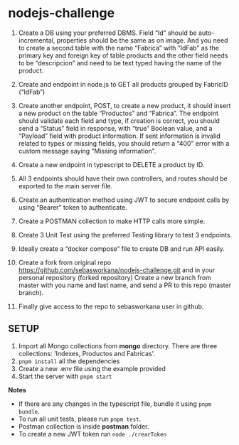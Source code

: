 # nodejs-challenge


1. Create a DB using your preferred DBMS. Field “Id” should be auto-incremental, properties should be the same as on image. And you need to create a second table with the name “Fabrica” with “IdFab” as the primary key and foreign key of table products and the other field needs to be “descripcion” and need to be text typed having the name of the product.
2. Create and endpoint in node.js to GET all products grouped by FabricID (“IdFab”)
3. Create another endpoint, POST, to create a new product, it should insert a new
product on the table “Productos” and “Fabrica”. The endpoint should validate each field and type, if creation is correct, you should send a “Status” field in response, with “true” Boolean value, and a “Payload” field with product information. If sent information is invalid related to types or missing fields, you should return a “400” error with a custom message saying “Missing information”.
4. Create a new endpoint in typescript to DELETE a product by ID.
5. All 3 endpoints should have their own controllers, and routes should be exported to
the main server file.
6. Create an authentication method using JWT to secure endpoint calls by using
“Bearer” token to authenticate.
7. Create a POSTMAN collection to make HTTP calls more simple.
8. Create 3 Unit Test using the preferred Testing library to test 3 endpoints.
9. Ideally create a “docker compose” file to create DB and run API easily.
10. Create a fork from original repo
https://github.com/sebasworkana/nodejs-challenge.git and in your personal repository (forked repository) Create a new branch from master with you name and last name, and send a PR to this repo (master branch).
 
11. Finally give access to the repo to sebasworkana user in github.

## SETUP

1. Import all Mongo collections from **mongo** directory. There are three collections: 'Indexes, Productos and Fabricas'.
2. `pnpm install` all the dependencies
3. Create a new .env file using the example provided
4. Start the server with `pnpm start`

**Notes**
- If there are any changes in the typescript file, bundle it using `pnpm bundle`.
- To run all unit tests, please run `pnpm test`.
- Postman collection is inside **postman** folder.
- To create a new JWT token run `node ./crearToken`
